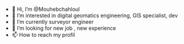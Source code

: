 - 👋 Hi, I’m @Mouhebchahloul
- 👀 I’m interested in digital geomatics engineering, GIS specialist, dev
- 🌱 I’m currently surveyor engineer
- 💞️ I’m looking for new job , new experience 
- 📫 How to reach my profil

<!---
momodesign1/mouheb CHAHLOUL is a ✨ special ✨ repository because its `README.md` appears on your GitHub profile.
You can click the Preview link to take a look at your changes.
--->

